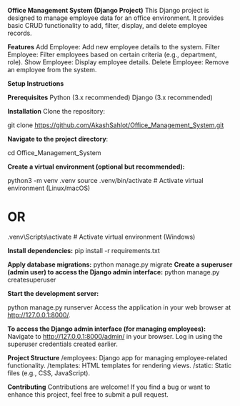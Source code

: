 **Office Management System (Django Project)**
This Django project is designed to manage employee data for an office environment. It provides basic CRUD functionality to add, filter, display, and delete employee records.

**Features**
Add Employee: Add new employee details to the system.
Filter Employee: Filter employees based on certain criteria (e.g., department, role).
Show Employee: Display employee details.
Delete Employee: Remove an employee from the system.

**Setup Instructions**

**Prerequisites**
Python (3.x recommended)
Django (3.x recommended)

**Installation**
Clone the repository:

git clone https://github.com/AkashSahlot/Office_Management_System.git

**Navigate to the project directory**:

cd Office_Management_System

**Create a virtual environment (optional but recommended):**

python3 -m venv .venv
source .venv/bin/activate  # Activate virtual environment (Linux/macOS)
# OR
.venv\Scripts\activate  # Activate virtual environment (Windows)

**Install dependencies:**
pip install -r requirements.txt

**Apply database migrations:**
python manage.py migrate
**Create a superuser (admin user) to access the Django admin interface:**
python manage.py createsuperuser

**Start the development server:**

python manage.py runserver
Access the application in your web browser at http://127.0.0.1:8000/.

**To access the Django admin interface (for managing employees):**
Navigate to http://127.0.0.1:8000/admin/ in your browser.
Log in using the superuser credentials created earlier.

**Project Structure**
/employees: Django app for managing employee-related functionality.
/templates: HTML templates for rendering views.
/static: Static files (e.g., CSS, JavaScript).

**Contributing**
Contributions are welcome! If you find a bug or want to enhance this project, feel free to submit a pull request.
